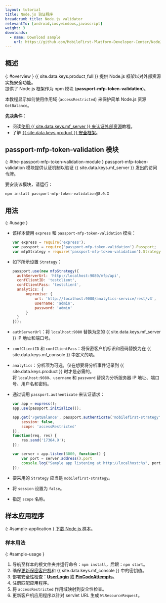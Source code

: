 ```yaml
---
layout: tutorial
title: Node.js 验证程序
breadcrumb_title: Node.js validator
relevantTo: [android,ios,windows,javascript]
weight: 3
downloads:
  - name: Download sample
    url: https://github.com/MobileFirst-Platform-Developer-Center/NodeJSValidator/tree/release80
---
```

<!-- NLS_CHARSET=UTF-8 -->
## 概述
{: #overview }
{{ site.data.keys.product_full }} 提供 Node.js 框架以对外部资源实施安全功能。  
提供了 Node.js 框架作为 npm 模块 (**passport-mfp-token-validation**)。

本教程显示如何使用作用域 (`accessRestricted`) 来保护简单 Node.js 资源 `GetBalance`。

**先决条件：**  

* 阅读[使用 {{ site.data.keys.mf_server }} 来认证外部资源](../)教程。
* 了解 [{{ site.data.keys.product }} 安全框架](../../)。

## passport-mfp-token-validation 模块
{: #the-passport-mfp-token-validation-module }
passport-mfp-token-validation 模块提供认证机制以验证 {{ site.data.keys.mf_server }} 发出的访问令牌。

要安装该模块，请运行：

```bash
npm install passport-mfp-token-validation@8.0.X
```

## 用法
{: #usage }
* 该样本使用 `express` 和 `passport-mfp-token-validation` 模块：

  ```javascript
  var express = require('express');
  var passport = require('passport-mfp-token-validation').Passport;
  var mfpStrategy = require('passport-mfp-token-validation').Strategy;
  ```

* 如下所示设置 `Strategy`：

  ```javascript
  passport.use(new mfpStrategy({
    authServerUrl: 'http://localhost:9080/mfp/api',
    confClientID: 'testclient',
    confClientPass: 'testclient',
    analytics: {
        onpremise: {
            url: 'http://localhost:9080/analytics-service/rest/v3',
            username: 'admin',
            password: 'admin'
        }
    }
  }));
  ```
  
 * `authServerUrl`：将 `localhost:9080` 替换为您的 {{ site.data.keys.mf_server }} IP 地址和端口号。
 * `confClientID` 和 `confClientPass`：将保密客户机标识和密码替换为在 {{ site.data.keys.mf_console }} 中定义的项。
 * `analytics`：分析项为可选，仅在想要将分析事件记录到 {{ site.data.keys.product }} 时才是必需的。  
 将 `localhost:9080`、`username` 和 `password` 替换为分析服务器 IP 地址、端口号、用户名和密码。

* 通过调用 `passport.authenticate` 来认证请求：

  ```javascript
  var app = express();
  app.use(passport.initialize());

  app.get('/getBalance', passport.authenticate('mobilefirst-strategy', {
      session: false,
      scope: 'accessRestricted'
  }),
  function(req, res) {
      res.send('17364.9');
  });

  var server = app.listen(3000, function() {
      var port = server.address().port
      console.log("Sample app listening at http://localhost:%s", port)
  });
  ```

 * 要采用的 `Strategy` 应当是 `mobilefirst-strategy`。
 * 将 `session` 设置为 `false`。
 * 指定 `scope` 名称。

## 样本应用程序 
{: #sample-application }
[下载 Node.js 样本](https://github.com/MobileFirst-Platform-Developer-Center/NodeJSValidator/tree/release80)。

### 样本用法
{: #sample-usage }
1. 导航至样本的根文件夹并运行命令：`npm install`，后跟：`npm start`。
2. 确保[更新保密客户机](../#confidential-client)和 {{ site.data.keys.mf_console }} 中的密钥值。
3. 部署安全性检查：**[UserLogin](../../user-authentication/security-check/)** 或 **[PinCodeAttempts](../../credentials-validation/security-check/)**。
4. 注册匹配应用程序。
5. 将 `accessRestricted` 作用域映射到安全性检查。
6. 更新客户机应用程序以针对 servlet URL 生成 `WLResourceRequest`。
